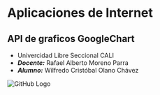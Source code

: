 # Aplicaciones de Internet
## API de graficos GoogleChart
* Univercidad Libre Seccional CALI
* ***Docente:*** Rafael Alberto Moreno Parra 
* ***Alumno:*** Wilfredo Cristóbal Olano Chávez

![GitHub Logo](http://www.unilibre.edu.co/ori/images/escudonew2.png)
